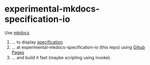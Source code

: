 # experimental-mkdocs-specification-io

Use [mkdocs](http://www.mkdocs.org/)  
1) ... to display [specification](https://github.com/mini-kep/intro/tree/master/specification)  
2) ... at experimental-mkdocs-specification-io (this repo) using [Gihub Pages](http://www.mkdocs.org/user-guide/deploying-your-docs/)
3) ... and build it fast (maybe scripting using invoke).

